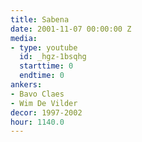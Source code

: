 ```yaml
---
title: Sabena
date: 2001-11-07 00:00:00 Z
media:
- type: youtube
  id: _hgz-1bsqhg
  starttime: 0
  endtime: 0
ankers:
- Bavo Claes
- Wim De Vilder
decor: 1997-2002
hour: 1140.0
---
```


